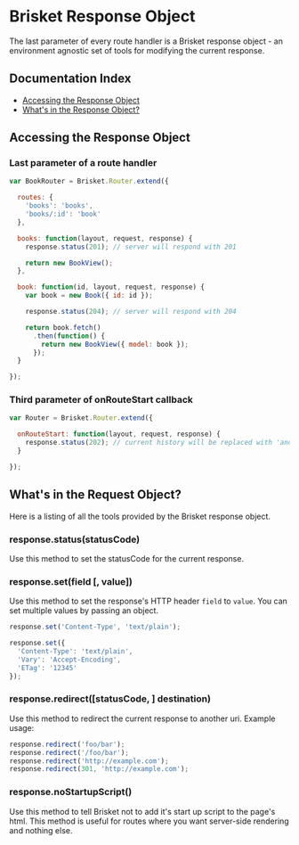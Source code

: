 Brisket Response Object
======================

The last parameter of every route handler is a Brisket response object - an environment agnostic set of tools for modifying the current response.

## Documentation Index

* [Accessing the Response Object](#accessing-the-response-object)
* [What's in the Response Object?](#whats-in-the-response-object)

## Accessing the Response Object

### Last parameter of a route handler

```js
var BookRouter = Brisket.Router.extend({

  routes: {
    'books': 'books',
    'books/:id': 'book'
  },

  books: function(layout, request, response) {
    response.status(201); // server will respond with 201

    return new BookView();
  },

  book: function(id, layout, request, response) {
    var book = new Book({ id: id });

    response.status(204); // server will respond with 204

    return book.fetch()
      .then(function() {
        return new BookView({ model: book });
      });
  }

});
```

### Third parameter of onRouteStart callback

```js
var Router = Brisket.Router.extend({

  onRouteStart: function(layout, request, response) {
    response.status(202); // current history will be replaced with 'another/route'
  }

});
```


## What's in the Request Object?
Here is a listing of all the tools provided by the Brisket response object.

### response.status(statusCode)
Use this method to set the statusCode for the current response.

### response.set(field [, value])
Use this method to set the response's HTTP header `field` to `value`. You can set multiple values by passing an object.

```js
response.set('Content-Type', 'text/plain');

response.set({
  'Content-Type': 'text/plain',
  'Vary': 'Accept-Encoding',
  'ETag': '12345'
});
```

### response.redirect([statusCode, ] destination)
Use this method to redirect the current response to another uri. Example usage:

```js
response.redirect('foo/bar');
response.redirect('/foo/bar');
response.redirect('http://example.com');
response.redirect(301, 'http://example.com');
```

### response.noStartupScript()
Use this method to tell Brisket not to add it's start up script to the page's html. This method is useful for routes where you want server-side rendering and nothing else.
